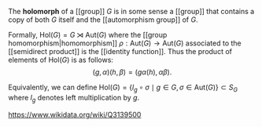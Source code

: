 The **holomorph** of a [[group]] $G$ is in some sense a [[group]] that contains a copy of both $G$ itself and the [[automorphism group]] of $G$. 

Formally, $\text{Hol}(G) = G\rtimes \text{Aut}(G)$ where the [[group homomorphism|homomorphism]] $\rho: \text{Aut}(G)\to \text{Aut}(G)$ associated to the [[semidirect product]] is the [[identity function]]. Thus the product of elements of $\text{Hol}(G)$ is as follows:
$$(g,\alpha)(h,\beta) = (g\alpha(h),\alpha\beta).$$

Equivalently, we can define $\text{Hol}(G) =\{l_g\circ\sigma \mid g\in G, \sigma\in\text{Aut}(G)\}\subset S_G$ where $l_g$ denotes left multiplication by $g$.

https://www.wikidata.org/wiki/Q3139500
